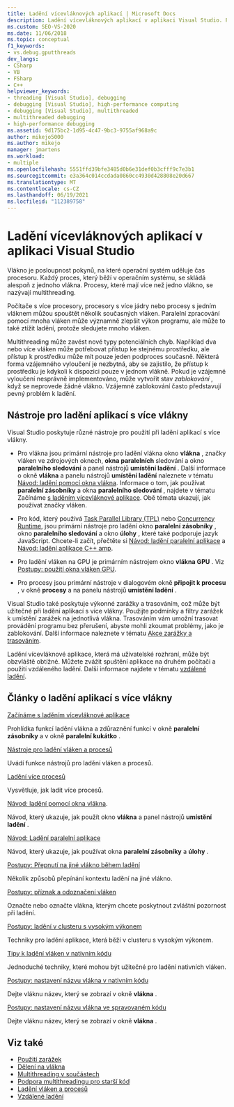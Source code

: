 ```yaml
---
title: Ladění vícevláknových aplikací | Microsoft Docs
description: Ladění vícevláknových aplikací v aplikaci Visual Studio. Přečtěte si nástroje a další články o ladění aplikací s více vlákny.
ms.custom: SEO-VS-2020
ms.date: 11/06/2018
ms.topic: conceptual
f1_keywords:
- vs.debug.gputthreads
dev_langs:
- CSharp
- VB
- FSharp
- C++
helpviewer_keywords:
- threading [Visual Studio], debugging
- debugging [Visual Studio], high-performance computing
- debugging [Visual Studio], multithreaded
- multithreaded debugging
- high-performance debugging
ms.assetid: 9d175bc2-1d95-4c47-9bc3-9755af968a9c
author: mikejo5000
ms.author: mikejo
manager: jmartens
ms.workload:
- multiple
ms.openlocfilehash: 5551ffd39bfe3485d0b6e31def0b3cfff9c7e3b1
ms.sourcegitcommit: e3a364c014ccdada0860cc4930d428808e20d667
ms.translationtype: MT
ms.contentlocale: cs-CZ
ms.lasthandoff: 06/19/2021
ms.locfileid: "112389758"
---
```

# <a name="debug-multithreaded-applications-in-visual-studio"></a>Ladění vícevláknových aplikací v aplikaci Visual Studio
Vlákno je posloupnost pokynů, na které operační systém uděluje čas procesoru. Každý proces, který běží v operačním systému, se skládá alespoň z jednoho vlákna. Procesy, které mají více než jedno vlákno, se nazývají multithreading.

Počítače s více procesory, procesory s více jádry nebo procesy s jedním vláknem můžou spouštět několik současných vláken. Paralelní zpracování pomocí mnoha vláken může významně zlepšit výkon programu, ale může to také ztížit ladění, protože sledujete mnoho vláken.

Multithreading může zavést nové typy potenciálních chyb. Například dva nebo více vláken může potřebovat přístup ke stejnému prostředku, ale přístup k prostředku může mít pouze jeden podproces současně. Některá forma vzájemného vyloučení je nezbytná, aby se zajistilo, že přístup k prostředku je kdykoli k dispozici pouze v jednom vlákně. Pokud je vzájemné vyloučení nesprávně implementováno, může vytvořit stav *zablokování* , když se neprovede žádné vlákno. Vzájemné zablokování často představují pevný problém k ladění.

## <a name="tools-for-debugging-multithreaded-apps"></a>Nástroje pro ladění aplikací s více vlákny

Visual Studio poskytuje různé nástroje pro použití při ladění aplikací s více vlákny.

- Pro vlákna jsou primární nástroje pro ladění vlákna okno **vlákna** , značky vláken ve zdrojových oknech, **okna paralelních** sledování a okno **paralelního sledování** a panel nástrojů **umístění ladění** . Další informace o okně **vlákna** a panelu nástrojů **umístění ladění** naleznete v tématu [Návod: ladění pomocí okna vlákna](../debugger/how-to-use-the-threads-window.md). Informace o tom, jak používat **paralelní zásobníky** a okna **paralelního sledování** , najdete v tématu Začínáme [s laděním vícevláknové aplikace](../debugger/get-started-debugging-multithreaded-apps.md). Obě témata ukazují, jak používat značky vláken.

- Pro kód, který používá [Task Parallel Library (TPL)](/dotnet/standard/parallel-programming/task-parallel-library-tpl) nebo [Concurrency Runtime](/cpp/parallel/concrt/concurrency-runtime/), jsou primární nástroje pro ladění okno **paralelní zásobníky** , okno **paralelního sledování** a okno **úlohy** , které také podporuje jazyk JavaScript. Chcete-li začít, přečtěte si [Návod: ladění paralelní aplikace](../debugger/walkthrough-debugging-a-parallel-application.md) a [Návod: ladění aplikace C++ amp](/cpp/parallel/amp/walkthrough-debugging-a-cpp-amp-application).

- Pro ladění vláken na GPU je primárním nástrojem okno **vlákna GPU** . Viz [Postupy: použití okna vláken GPU](../debugger/how-to-use-the-gpu-threads-window.md).

- Pro procesy jsou primární nástroje v dialogovém okně **připojit k procesu** , v okně **procesy** a na panelu nástrojů **umístění ladění** .

Visual Studio také poskytuje výkonné zarážky a trasováním, což může být užitečné při ladění aplikací s více vlákny. Použijte podmínky a filtry zarážek k umístění zarážek na jednotlivá vlákna. Trasováním vám umožní trasovat provádění programu bez přerušení, abyste mohli zkoumat problémy, jako je zablokování. Další informace naleznete v tématu [Akce zarážky a trasováním](../debugger/using-breakpoints.md#BKMK_Print_to_the_Output_window_with_tracepoints).

Ladění vícevláknové aplikace, která má uživatelské rozhraní, může být obzvláště obtížné. Můžete zvážit spuštění aplikace na druhém počítači a použití vzdáleného ladění. Další informace najdete v tématu [vzdálené ladění](../debugger/remote-debugging.md).

## <a name="articles-about-debugging-multithreaded-apps"></a>Články o ladění aplikací s více vlákny

 [Začínáme s laděním vícevláknové aplikace](../debugger/get-started-debugging-multithreaded-apps.md)

Prohlídka funkcí ladění vlákna a zdůraznění funkcí v okně **paralelní zásobníky** a v okně **paralelní kukátko** .

 [Nástroje pro ladění vláken a procesů](../debugger/debug-threads-and-processes.md)

Uvádí funkce nástrojů pro ladění vláken a procesů.

 [Ladění více procesů](../debugger/debug-multiple-processes.md)

Vysvětluje, jak ladit více procesů.

 [Návod: ladění pomocí okna vlákna](../debugger/how-to-use-the-threads-window.md).

Návod, který ukazuje, jak použít okno **vlákna** a panel nástrojů **umístění ladění** .

 [Návod: Ladění paralelní aplikace](../debugger/walkthrough-debugging-a-parallel-application.md)

Návod, který ukazuje, jak používat okna **paralelní zásobníky** a **úlohy** .

 [Postupy: Přepnutí na jiné vlákno během ladění](../debugger/how-to-switch-to-another-thread-while-debugging.md)

Několik způsobů přepínání kontextu ladění na jiné vlákno.

 [Postupy: příznak a odoznačení vláken](../debugger/how-to-flag-and-unflag-threads.md)

Označte nebo označte vlákna, kterým chcete poskytnout zvláštní pozornost při ladění.

 [Postupy: ladění v clusteru s vysokým výkonem](../debugger/how-to-debug-on-a-high-performance-cluster.md)

Techniky pro ladění aplikace, která běží v clusteru s vysokým výkonem.

 [Tipy k ladění vláken v nativním kódu](../debugger/tips-for-debugging-threads-in-native-code.md)

Jednoduché techniky, které mohou být užitečné pro ladění nativních vláken.

 [Postupy: nastavení názvu vlákna v nativním kódu](../debugger/how-to-set-a-thread-name-in-native-code.md)

Dejte vláknu název, který se zobrazí v okně **vlákna** .

 [Postupy: nastavení názvu vlákna ve spravovaném kódu](../debugger/how-to-set-a-thread-name-in-managed-code.md)

Dejte vláknu název, který se zobrazí v okně **vlákna** .

## <a name="see-also"></a>Viz také

- [Použití zarážek](../debugger/using-breakpoints.md)
- [Dělení na vlákna](/dotnet/standard/threading/index)
- [Multithreading v součástech](/previous-versions/3es4b6yy(v=vs.140))
- [Podpora multithreadingu pro starší kód](/cpp/parallel/multithreading-support-for-older-code-visual-cpp)
- [Ladění vláken a procesů](../debugger/debug-threads-and-processes.md)
- [Vzdálené ladění](../debugger/remote-debugging.md)